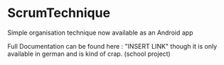# ScrumTechnique
Simple organisation technique now available as an Android app

Full Documentation can be found here : "INSERT LINK" though it is only available in german and is kind of crap. (school project)
